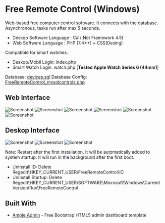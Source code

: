 # Free Remote Control (Windows)

Web-based free computer control software. It connects with the database. Asynchronous, tasks run after max 5 seconds.
- Deskop Software Language : C# (.Net Framework 4.5)
- Web Software Language : PHP (7.4++) + CSS(Desing)


Compatible for smart watches.
- Deskop/Mobil Login: index.php
- Smart Watch Login: watch.php [**Tested Apple Watch Series 6 (44mm)**]

Database: [devices.sql](https://github.com/furkankadirguzeloglu/FreeRemoteControl/blob/master/FreeRemoteControl%20-%20Web/devices.sql)
Database Config: [FreeRemoteControl_mysqlcontrols.php](https://github.com/furkankadirguzeloglu/FreeRemoteControl/blob/master/FreeRemoteControl%20-%20Web/FreeRemoteControl_mysqlcontrols.php)

## Web Interface
![Screenshot](https://raw.githubusercontent.com/furkankadirguzeloglu/FreeRemoteControl/master/Images/Web-Screenshot_1.png)
![Screenshot](https://raw.githubusercontent.com/furkankadirguzeloglu/FreeRemoteControl/master/Images/Web-Screenshot_2.png)
![Screenshot](https://raw.githubusercontent.com/furkankadirguzeloglu/FreeRemoteControl/master/Images/Web-Screenshot_3.png)
![Screenshot](https://raw.githubusercontent.com/furkankadirguzeloglu/FreeRemoteControl/master/Images/Web-Screenshot_4.png)
![Screenshot](https://raw.githubusercontent.com/furkankadirguzeloglu/FreeRemoteControl/master/Images/Web-Screenshot_5.png)
![Screenshot](https://raw.githubusercontent.com/furkankadirguzeloglu/FreeRemoteControl/master/Images/Web-Screenshot_6.png)

## Deskop Interface
![Screenshot](https://raw.githubusercontent.com/furkankadirguzeloglu/FreeRemoteControl/master/Images/App-Screenshot_1.png)
![Screenshot](https://raw.githubusercontent.com/furkankadirguzeloglu/FreeRemoteControl/master/Images/App-Screenshot_2.png)
![Screenshot](https://raw.githubusercontent.com/furkankadirguzeloglu/FreeRemoteControl/master/Images/App-Screenshot_3.png)

Note: Restart after the first installation. It will be automatically added to system startup. It will run in the background after the first boot.
- Uninstall ID: Delete Regedit\HKEY_CURRENT_USER\FreeRemoteControl\ID
- Uninstall Startup: Delete Regedit\HKEY_CURRENT_USER\SOFTWARE\Microsoft\Windows\CurrentVersion\Run\FreeRemoteControl


## Built With
* [Ample Admin](https://www.wrappixel.com/ampleadmin/) - Free Bootstrap HTML5 admin dashboard template
